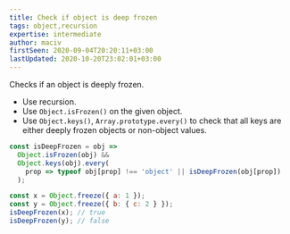 ```yaml
---
title: Check if object is deep frozen
tags: object,recursion
expertise: intermediate
author: maciv
firstSeen: 2020-09-04T20:20:11+03:00
lastUpdated: 2020-10-20T23:02:01+03:00
---
```


Checks if an object is deeply frozen.

- Use recursion.
- Use `Object.isFrozen()` on the given object.
- Use `Object.keys()`, `Array.prototype.every()` to check that all keys are either deeply frozen objects or non-object values.

```js
const isDeepFrozen = obj =>
  Object.isFrozen(obj) &&
  Object.keys(obj).every(
    prop => typeof obj[prop] !== 'object' || isDeepFrozen(obj[prop])
  );
```

```js
const x = Object.freeze({ a: 1 });
const y = Object.freeze({ b: { c: 2 } });
isDeepFrozen(x); // true
isDeepFrozen(y); // false
```
